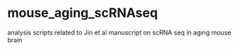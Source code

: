 # mouse_aging_scRNAseq
analysis scripts related to Jin et al manuscript on scRNA seq in aging mouse brain

